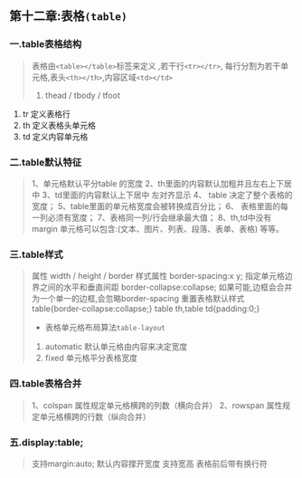 ## 第十二章:表格`(table)`

### 一.table表格结构

> 表格由`<table></table>`标签来定义 ,若干行`<tr></tr>`, 每行分割为若干单元格,表头`<th></th>`,内容区域`<td></td>`
> 1. thead / tbody / tfoot 
1) tr 定义表格行
2) th 定义表格头单元格
3) td 定义内容单元格
### 二.table默认特征
> 1、单元格默认平分table 的宽度 
2、th里面的内容默认加粗并且左右上下居中 
3、td里面的内容默认上下居中 左对齐显示 
4、 table 决定了整个表格的宽度； 
5、table里面的单元格宽度会被转换成百分比； 
6、 表格里面的每一列必须有宽度； 
7、表格同一列/行会继承最大值； 
8、th,td中没有margin 
单元格可以包含:(文本、图片、列表、段落、表单、表格) 等等。

### 三.table样式

> 属性 width / height / border 样式属性
border-spacing:x y; 
指定单元格边界之间的水平和垂直间距
border-collapse:collapse; 
如果可能,边框会合并为一个单一的边框,会忽略border-spacing
重置表格默认样式 
table{border-collapse:collapse;} 
table th,table td{padding:0;}
>- 表格单元格布局算法`table-layout`
>1. automatic 默认单元格由内容来决定宽度
>2. fixed 单元格平分表格宽度
### 四.table表格合并
> 1、colspan 属性规定单元格横跨的列数（横向合并） <td colspan="2"></td>
> 2、rowspan 属性规定单元格横跨的行数（纵向合并） <td rowspan="2"></td>
>
### 五.display:table;
>
> 支持margin:auto;
> 默认内容撑开宽度
> 支持宽高
> 表格前后带有换行符